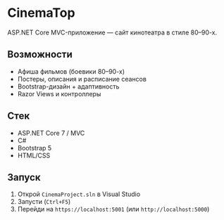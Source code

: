 # CinemaTop

ASP.NET Core MVC-приложение — сайт кинотеатра в стиле 80–90-х.

##  Возможности

- Афиша фильмов (боевики 80–90-х)
- Постеры, описания и расписание сеансов
- Bootstrap-дизайн + адаптивность
- Razor Views и контроллеры

##  Стек

- ASP.NET Core 7 / MVC
- C#
- Bootstrap 5
- HTML/CSS

## Запуск

1. Открой `CinemaProject.sln` в Visual Studio
2. Запусти (`Ctrl+F5`)
3. Перейди на `https://localhost:5001` (или `http://localhost:5000`)
